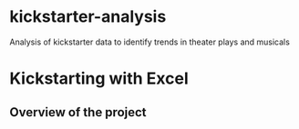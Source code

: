 # kickstarter-analysis
Analysis of kickstarter data to identify trends in theater plays and musicals
# Kickstarting with Excel
## Overview of the project
